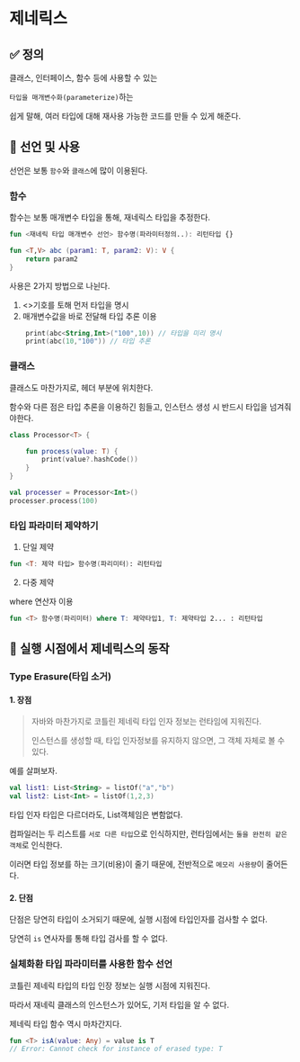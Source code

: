 # 제네릭스

## ✅ 정의
클래스, 인터페이스, 함수 등에 사용할 수 있는 

`타입을 매개변수화(parameterize)`하는 

쉽게 말해, 여러 타입에 대해 재사용 가능한 코드를 만들 수 있게 해준다.

## 🌟 선언 및 사용

선언은 보통 `함수`와 `클래스`에 많이 이용된다.

### 함수

함수는 보통 매개변수 타입을 통해, 재네릭스 타입을 추정한다.

```kotlin
fun <재네릭 타입 매개변수 선언> 함수명(파라미터정의..): 리턴타입 {}
```

```kotlin
fun <T,V> abc (param1: T, param2: V): V {
    return param2
}
```
사용은 2가지 방법으로 나뉜다.

1. <>기호를 토해 먼저 타입을 명시
2. 매개변수값을 바로 전달해 타입 추론 이용

```kotlin
    print(abc<String,Int>("100",10)) // 타입을 미리 명시
    print(abc(10,"100")) // 타입 추론
```
### 클래스

클래스도 마찬가지로, 헤더 부분에 위치한다.

함수와 다른 점은 타입 추론을 이용하긴 힘들고,  인스턴스 생성 시 반드시 타입을 넘겨줘야한다.

```kotlin
class Processor<T> {

    fun process(value: T) {
        print(value?.hashCode())
    }
}

val processer = Processor<Int>()
processer.process(100)
```

### 타입 파라미터 제약하기

1. 단일 제약
```kotlin
fun <T: 제약 타입> 함수명(파리미터): 리턴타입
```

2. 다중 제약

where 연산자 이용
```kotlin
fun <T> 함수명(파리미터) where T: 제약타입1, T: 제약타입 2... : 리턴타입
```

## 🔨 실행 시점에서 제네릭스의 동작

### Type Erasure(타입 소거)

#### 1. 장점

> 자바와 마찬가지로 코틀린 제네릭 타입 인자 정보는 런타임에 지워진다.
> 
> 인스턴스를 생성할 때, 타입 인자정보를 유지하지 않으면, 그 객체 자체로 볼 수 있다.

예를 살펴보자.

```kotlin
val list1: List<String> = listOf("a","b")
val list2: List<Int> = listOf(1,2,3)
```
타입 인자 타입은 다르더라도, List객체임은 변함없다.

컴파일러는 두 리스트를 `서로 다른 타입`으로 인식하지만, 런타임에서는 `둘을 완전히 같은 객체`로 인식한다.

이러면 타입 정보를 하는 크기(비용)이 줄기 때문에, 전반적으로 `메모리 사용량`이 줄어든다.

#### 2. 단점

단점은 당연히 타입이 소거되기 때문에, 실행 시점에 타입인자를 검사할 수 없다.

당연히 `is` 연사자를 통해 타입 검사를 할 수 없다.

### 실체화환 타입 파라미터를 사용한 함수 선언

코틀린 제네릭 타입의 타입 인장 정보는 실행 시점에 지워진다.

따라서 재네릭 클래스의 인스턴스가 있어도, 기저 타입을 알 수 없다.

제네릭 타입 함수 역시 마차간지다.

```kotlin
fun <T> isA(value: Any) = value is T 
// Error: Cannot check for instance of erased type: T
```
